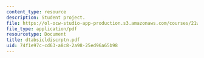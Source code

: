 ```yaml
---
content_type: resource
description: Student project.
file: https://ol-ocw-studio-app-production.s3.amazonaws.com/courses/21w-765j-interactive-and-non-linear-narrative-theory-and-practice-spring-2004/74f1e97ccd63a8c82a9825ed96a65b98_dtabsicldiscrptn.pdf
file_type: application/pdf
resourcetype: Document
title: dtabsicldiscrptn.pdf
uid: 74f1e97c-cd63-a8c8-2a98-25ed96a65b98
---
```

